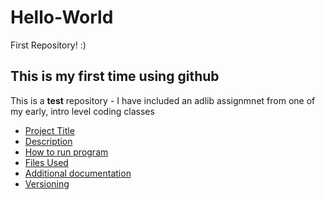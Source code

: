 # Hello-World
First Repository! :)
## This is my first time using github
This is a **test** repository - I have included an adlib assignmnet from one of my early, intro level coding classes

- [Project Title](#Project-title) 
- [Description](#Description)
- [How to run program](#How-to-run-program)
- [Files Used](#Files-Used)
- [Additional documentation](#Additional-documentation)
- [Versioning](#Versioning)

